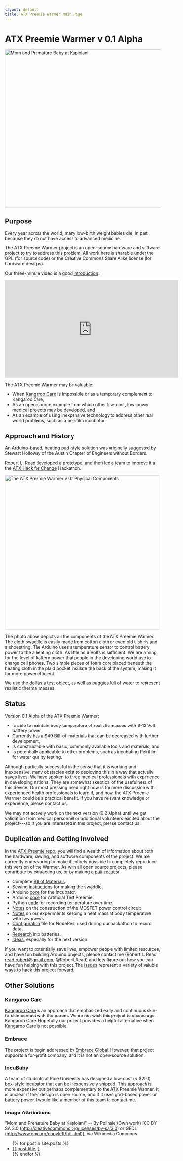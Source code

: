 ```yaml
---
layout: default
title: ATX Preemie Warmer Main Page
---
```


<!---
This ATX-Preemie file is associated with the project's mission: to develop a
cheap, open-source warmer for low-birth weight babies world wide.
Copyright (C) 2021 Robert Read
This program is free software: you can redistribute it and/or modify
it under the terms of the GNU Affero General Public License as
published by the Free Software Foundation, either version 3 of the
License, or (at your option) any later version.
This program is distributed in the hope that it will be useful,
but WITHOUT ANY WARRANTY; without even the implied warranty of
MERCHANTABILITY or FITNESS FOR A PARTICULAR PURPOSE.  See the
GNU Affero General Public License for more details.
You should have received a copy of the GNU Affero General Public License
along with this program.  If not, see <https://www.gnu.org/licenses/>.
-->

# ATX Preemie Warmer v 0.1 Alpha

<a title="By Polihale (Own work) [CC BY-SA 3.0 (http://creativecommons.org/licenses/by-sa/3.0) or GFDL (http://www.gnu.org/copyleft/fdl.html)], via Wikimedia Commons" href="http://commons.wikimedia.org/wiki/File%3AMom_and_Premature_Baby_at_Kapiolani.jpg"><img width="512" alt="Mom and Premature Baby at Kapiolani" src="//upload.wikimedia.org/wikipedia/commons/2/20/Mom_and_Premature_Baby_at_Kapiolani.jpg"/></a>

## Purpose

Every year across the world, many low-birth weight babies die, in part because they do not have access to advanced medicine.

The ATX Preemie Warmer project is an open-source hardware and software project to try to address this problem. All work here is sharable under the GPL (for source code) or the Creative Commons Share Alike license (for hardware designs).

Our three-minute video is a good <a href="https://youtu.be/zb-F0qTptJs">introduction</a>:

<iframe width="560" height="315" src="https://www.youtube.com/embed/zb-F0qTptJs" frameborder="0" allowfullscreen></iframe>

The ATX Preemie Warmer may be valuable:

* When [Kangaroo Care](https://en.wikipedia.org/wiki/Kangaroo_care) is impossible or as a temporary complement to Kangaroo Care,
* As an open-source example from which other low-cost, low-power medical projects may be developed, and
* As an example of using inexpensive technology to address other real world problems, such as a petrifilm incubator.

## Approach and History

An Arduino-based, heating pad-style solution was originally suggested by Stewart Holloway of the Austin Chapter of Engineers without Borders.

Robert L. Read developed a prototype, and then led a team to improve it a the [ATX Hack for Change](http://publicinvention.blogspot.com/2015/06/report-atx-hack-for-change-2015-preemie.html) Hackathon.

<IMG src="https://cloud.githubusercontent.com/assets/5296671/8139635/c4ecdfe8-111a-11e5-9b13-d6a04c1e1871.jpg" width="500"
     alt="The ATX Preemie Warmer v 0.1 Physical Components">

The photo above depicts all the components of the ATX Preemie Warmer.  The cloth swaddle is easily made from cotton
cloth or even old t-shirts and a shoestring.  The Arduino uses a temperature sensor to control battery power to the a heating cloth.  As little as 6 Volts is sufficient.  We are aiming for the level of battery power that people in the developing world use to charge cell phones.
Two simple pieces of foam core placed beneath the heating cloth in the plaid pocket insulate the back of the system, making it far more power efficient.

We use the doll as a test object, as well as baggies full of water to represent realistic thermal masses.

## Status

Version 0.1 Alpha of the ATX Preemie Warmer:

* Is able to maintain body temperature of realistic masses with 6-12 Volt battery power,
* Currently has a $49 Bill-of-materials that can be decreased with further development,
* Is constructable with basic, commonly available tools and materials, and
* Is potentially applicable to other problems, such as incubating Petrifilm for water quality testing.

Although partically successful in the sense that it is working and inexpensive, many obstacles exist to deploying this in a way that actually saves lives.
We have spoken to three medical professionals with experience in developing nations. They are somewhat skeptical of the usefulness of this device.  Our most pressing need right now is for more discussion with experienced health professionals to learn if, and how, the ATX Preemie Warmer could be a practical benefit. If you have relevant knowledge or experience, please contact us.

We may not actively work on the next version (0.2 Alpha) until we get validation from medical personnel or additional volunteers excited about the project---so if you are interested in this project, please contact us.

## Duplication and Getting Involved

In the [ATX-Preemie repo](https://github.com/PIFAH/ATX-Preemie), you will find a wealth of information about both the hardware, sewing, and software components of the project.  We are currently endeavoring to make it entirely possible to completely reproduce this version of the Warmer. As with all open source projects, please contribute by contacting us, or by making a [pull-request](https://help.github.com/articles/using-pull-requests/).

* Complete [Bill of Materials](https://github.com/PIFAH/ATX-Preemie/blob/master/BillOfMaterials.md).
* Sewing [instructions](https://github.com/PIFAH/ATX-Preemie/blob/master/ATXPreemieWarmerSwaddleInstructions.md) for making the swaddle.
* Arduino [code](https://github.com/PIFAH/ATX-Preemie/blob/master/IncubatorRelayV0.4.ino) for the Incubator.
* Arduino [code](https://github.com/PIFAH/ATX-Preemie/blob/master/Artificial_Infant.ino) for Artificial Test Preemie.
* Python [code](https://github.com/PIFAH/ATX-Preemie/blob/master/arduino_read.py) for recording temperature over time.
* [Notes](https://github.com/PIFAH/ATX-Preemie/blob/master/MOSFET_incubator_circuit.md) on the construction of the MOSFET power control circuit
* [Notes](https://github.com/PIFAH/ATX-Preemie/blob/master/heat_swaddle_experiment_notes.md) on our experiments keeping a heat mass at body temperature with low power.
* [Configuration](https://github.com/PIFAH/ATX-Preemie/blob/master/Incubator_node_red_flow.txt) file for NodeRed, used during our hackathon to record data.
* [Research](https://github.com/PIFAH/ATX-Preemie/blob/master/battery_research.md) into batteries.
* [Ideas](https://github.com/PIFAH/ATX-Preemie/blob/master/ideas.md), especially for the next version.

If you want to potentially save lives, empower people with limited resources, and have fun building Arduino projects, please contact me (Robert L. Read, <read.robert@gmail.com>, @RobertLRead) and lets figure out how you can have fun helping with this project. The [issues](https://github.com/PIFAH/ATX-Preemie/issues) represent a variety of valuble ways to hack this project forward.

## Other Solutions

### Kangaroo Care

[Kangaroo Care](https://en.wikipedia.org/wiki/Kangaroo_care) is an approach that emphasized early and continuous skin-to-skin contact with the parent. We do not wish this project to discourage Kangaroo Care. Hopefully our project provides a helpful alternative when Kangaroo Care is not possible.


### Embrace

The project is begin addressed by [Embrace Global](http://embraceglobal.org). However, that project supports a for-profit company, and it is not an open-source solution.

### IncuBaby

A team of students at Rice University has designed a low-cost (< $250) box-style [incubator](http://oedk.rice.edu/Sys/PublicProfile/25543138/3637470) that can be inexpensively shipped.  This approach is more expensive but perhaps complementary to the ATX Preemie Warmer. It is unclear if their design is open source, and if it uses grid-based power or battery power. I would like a member of this team to contact me.

### Image Attributions

"Mom and Premature Baby at Kapiolani" --
By Polihale (Own work) [CC BY-SA 3.0 (http://creativecommons.org/licenses/by-sa/3.0) or GFDL (http://www.gnu.org/copyleft/fdl.html)], via Wikimedia Commons

<ul>
  {% for post in site.posts %}
    <li>
      <a href="{{ post.url }}">{{ post.title }}</a>
    </li>
  {% endfor %}
</ul>
